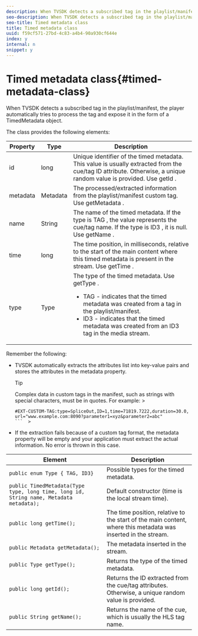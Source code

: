 ```yaml
---
description: When TVSDK detects a subscribed tag in the playlist/manifest, the player automatically tries to process the tag and expose it in the form of a TimedMetadata object.
seo-description: When TVSDK detects a subscribed tag in the playlist/manifest, the player automatically tries to process the tag and expose it in the form of a TimedMetadata object.
seo-title: Timed metadata class
title: Timed metadata class
uuid: f59cf571-27bd-4c83-a4b4-90a930cf644e
index: y
internal: n
snippet: y
---
```


# Timed metadata class{#timed-metadata-class}

When TVSDK detects a subscribed tag in the playlist/manifest, the player automatically tries to process the tag and expose it in the form of a TimedMetadata object.

 The class provides the following elements: 

<table id="table_FFC56AC5B1E04DA99C9309C0223ABA90"> 
 <thead> 
  <tr> 
   <th colname="col1" class="entry"> Property </th> 
   <th colname="col02" class="entry"> Type </th> 
   <th colname="col2" class="entry"> Description </th> 
  </tr> 
 </thead>
 <tbody> 
  <tr> 
   <td colname="col1"> <span class="codeph"> id </span> </td> 
   <td colname="col02"> long </td> 
   <td colname="col2"> Unique identifier of the timed metadata. This value is usually extracted from the cue/tag ID attribute. Otherwise, a unique random value is provided. Use <span class="codeph"> getId </span>. </td> 
  </tr> 
  <tr> 
   <td colname="col1"> <span class="codeph"> metadata </span> </td> 
   <td colname="col02"> Metadata </td> 
   <td colname="col2"> The processed/extracted information from the playlist/manifest custom tag. Use <span class="codeph"> getMetadata </span>. </td> 
  </tr> 
  <tr> 
   <td colname="col1"> <span class="codeph"> name </span> </td> 
   <td colname="col02"> String </td> 
   <td colname="col2"> The name of the timed metadata. If the type is <span class="codeph"> TAG </span>, the value represents the cue/tag name. If the type is <span class="codeph"> ID3 </span>, it is null. Use <span class="codeph"> getName </span>. </td> 
  </tr> 
  <tr> 
   <td colname="col1"> <span class="codeph"> time </span> </td> 
   <td colname="col02"> long </td> 
   <td colname="col2"> The time position, in milliseconds, relative to the start of the main content where this timed metadata is present in the stream. Use <span class="codeph"> getTime </span>. </td> 
  </tr> 
  <tr> 
   <td colname="col1"> <span class="codeph"> type </span> </td> 
   <td colname="col02"> Type </td> 
   <td colname="col2"> The type of the timed metadata. Use <span class="codeph"> getType </span>. 
    <ul id="ul_70FBFB33E9F846D8B38592560CCE9560"> 
     <li id="li_739D30561BFB4D9B97DF212E4880BA2C">TAG - indicates that the timed metadata was created from a tag in the playlist/manifest. </li> 
     <li id="li_E785E1DEF1CC4D9DBE7764E5D05EFAFC">ID3 - indicates that the timed metadata was created from an ID3 tag in the media stream. </li> 
    </ul> </td> 
  </tr> 
 </tbody> 
</table>

<a id="section_737CC47997F74F80A3C5C6171ADE120E"></a>

Remember the following:

* TVSDK automatically extracts the attributes list into key-value pairs and stores the attributes in the metadata property. 

  >[!TIP]
  >
  >Complex data in custom tags in the manifest, such as strings with special characters, must be in quotes. For example:   >
  >
  >```  >
  >#EXT-CUSTOM-TAG:type=SpliceOut,ID=1,time=71819.7222,duration=30.0, 
  >url="www.example.com:8090?parameter1=xyz&parameter2=abc"
  >```  >
  >

* If the extraction fails because of a custom tag format, the metadata property will be empty and your application must extract the actual information. No error is thrown in this case.

|  Element  | Description  |
|---|---|
|  `public enum Type { TAG, ID3}`  | Possible types for the timed metadata.  |
|  `public TimedMetadata(Type type, long time, long id, String name, Metadata metadata);`  | Default constructor (time is the local stream time).  |
|  `public long getTime();`  | The time position, relative to the start of the main content, where this metadata was inserted in the stream.  |
|  `public Metadata getMetadata();`  | The metadata inserted in the stream.  |
|  `public Type getType();`  | Returns the type of the timed metadata.  |
|  `public long getId();`  | Returns the ID extracted from the cue/tag attributes. Otherwise, a unique random value is provided.  |
|  `public String getName();`  | Returns the name of the cue, which is usually the HLS tag name.  |

